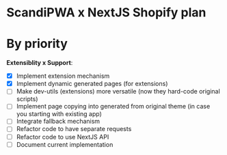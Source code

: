 # ScandiPWA x NextJS Shopify plan

# By priority

**Extensiblity x Support**:
- [x] Implement extension mechanism
- [x] Implement dynamic generated pages (for extensions)
- [ ] Make dev-utils (extensions) more versatile (now they hard-code original scripts)
- [ ] Implement page copying into generated from original theme (in case you starting with existing app)
- [ ] Integrate fallback mechanism
- [ ] Refactor code to have separate requests
- [ ] Refactor code to use NextJS API
- [ ] Document current implementation